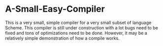 # A-Small-Easy-Compiler

This is a very small, simple compiler for a very small subset of language Scheme. This compiler is still under construction with a lot bugs need to be fixed and tons of optimizations need to be done. However, it may be a relatively simple demonstration of how a compile works. 
